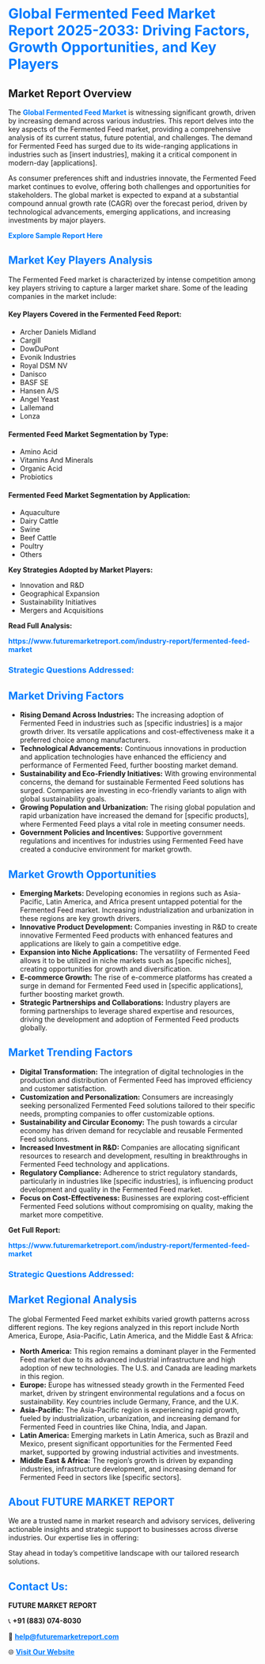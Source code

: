 <h1 style="color: #007BFF;">Global Fermented Feed Market Report 2025-2033: Driving Factors, Growth Opportunities, and Key Players</h1>

<section id="overview">
<h2>Market Report Overview</h2>
<p>The <a href="https://www.futuremarketreport.com/industry-report/fermented-feed-market" style="color: #007BFF; text-decoration: none;"><strong>Global Fermented Feed Market</strong></a> is witnessing significant growth, driven by increasing demand across various industries. This report delves into the key aspects of the Fermented Feed market, providing a comprehensive analysis of its current status, future potential, and challenges. The demand for Fermented Feed has surged due to its wide-ranging applications in industries such as [insert industries], making it a critical component in modern-day [applications].</p>
<p>As consumer preferences shift and industries innovate, the Fermented Feed market continues to evolve, offering both challenges and opportunities for stakeholders. The global market is expected to expand at a substantial compound annual growth rate (CAGR) over the forecast period, driven by technological advancements, emerging applications, and increasing investments by major players.</p>
</section>

<section id="overview">
<p><a href="https://www.futuremarketreport.com/request-sample/reportId=61571" style="color: #007BFF; text-decoration: none;"><strong>Explore Sample Report Here</strong></a></p>
</section>

<section id="key-players">
<h2 style="color: #007BFF;">Market Key Players Analysis</h2>
<p>The Fermented Feed market is characterized by intense competition among key players striving to capture a larger market share. Some of the leading companies in the market include:</p>
<h4>Key Players Covered in the Fermented Feed Report:</h4>
<ul><li>Archer Daniels Midland</li><li>Cargill</li><li>DowDuPont</li><li>Evonik Industries</li><li>Royal DSM NV</li><li>Danisco</li><li>BASF SE</li><li>Hansen A/S</li><li>Angel Yeast</li><li>Lallemand</li><li>Lonza</li></ul>
<h4>Fermented Feed Market Segmentation by Type:</h4>
<ul><li>Amino Acid</li><li>Vitamins And Minerals</li><li>Organic Acid</li><li>Probiotics</li></ul>

<h4>Fermented Feed Market Segmentation by Application:</h4>
<ul><li>Aquaculture</li><li>Dairy Cattle</li><li>Swine</li><li>Beef Cattle</li><li>Poultry</li><li>Others</li></ul>
<p><strong>Key Strategies Adopted by Market Players:</strong></p>
<ul>
<li>Innovation and R&D</li>
<li>Geographical Expansion</li>
<li>Sustainability Initiatives</li>
<li>Mergers and Acquisitions</li>
</ul>
</section>

<section>
<p><strong>Read Full Analysis: </strong></p><a href="https://www.futuremarketreport.com/industry-report/fermented-feed-market" style="color: #007BFF; text-decoration: none;"><strong>https://www.futuremarketreport.com/industry-report/fermented-feed-market</strong></a>
<h3 style="color: #007BFF;">Strategic Questions Addressed:</h3>
</section>

<section id="driving-factors">
<h2 style="color: #007BFF;">Market Driving Factors</h2>
<ul>
<li><strong>Rising Demand Across Industries:</strong> The increasing adoption of Fermented Feed in industries such as [specific industries] is a major growth driver. Its versatile applications and cost-effectiveness make it a preferred choice among manufacturers.</li>
<li><strong>Technological Advancements:</strong> Continuous innovations in production and application technologies have enhanced the efficiency and performance of Fermented Feed, further boosting market demand.</li>
<li><strong>Sustainability and Eco-Friendly Initiatives:</strong> With growing environmental concerns, the demand for sustainable Fermented Feed solutions has surged. Companies are investing in eco-friendly variants to align with global sustainability goals.</li>
<li><strong>Growing Population and Urbanization:</strong> The rising global population and rapid urbanization have increased the demand for [specific products], where Fermented Feed plays a vital role in meeting consumer needs.</li>
<li><strong>Government Policies and Incentives:</strong> Supportive government regulations and incentives for industries using Fermented Feed have created a conducive environment for market growth.</li>
</ul>
</section>

<section id="growth-opportunities">
<h2 style="color: #007BFF;">Market Growth Opportunities</h2>
<ul>
<li><strong>Emerging Markets:</strong> Developing economies in regions such as Asia-Pacific, Latin America, and Africa present untapped potential for the Fermented Feed market. Increasing industrialization and urbanization in these regions are key growth drivers.</li>
<li><strong>Innovative Product Development:</strong> Companies investing in R&D to create innovative Fermented Feed products with enhanced features and applications are likely to gain a competitive edge.</li>
<li><strong>Expansion into Niche Applications:</strong> The versatility of Fermented Feed allows it to be utilized in niche markets such as [specific niches], creating opportunities for growth and diversification.</li>
<li><strong>E-commerce Growth:</strong> The rise of e-commerce platforms has created a surge in demand for Fermented Feed used in [specific applications], further boosting market growth.</li>
<li><strong>Strategic Partnerships and Collaborations:</strong> Industry players are forming partnerships to leverage shared expertise and resources, driving the development and adoption of Fermented Feed products globally.</li>
</ul>
</section>

<section id="trending-factors">
<h2 style="color: #007BFF;">Market Trending Factors</h2>
<ul>
<li><strong>Digital Transformation:</strong> The integration of digital technologies in the production and distribution of Fermented Feed has improved efficiency and customer satisfaction.</li>
<li><strong>Customization and Personalization:</strong> Consumers are increasingly seeking personalized Fermented Feed solutions tailored to their specific needs, prompting companies to offer customizable options.</li>
<li><strong>Sustainability and Circular Economy:</strong> The push towards a circular economy has driven demand for recyclable and reusable Fermented Feed solutions.</li>
<li><strong>Increased Investment in R&D:</strong> Companies are allocating significant resources to research and development, resulting in breakthroughs in Fermented Feed technology and applications.</li>
<li><strong>Regulatory Compliance:</strong> Adherence to strict regulatory standards, particularly in industries like [specific industries], is influencing product development and quality in the Fermented Feed market.</li>
<li><strong>Focus on Cost-Effectiveness:</strong> Businesses are exploring cost-efficient Fermented Feed solutions without compromising on quality, making the market more competitive.</li>
</ul>
</section>

<section>
<p><strong>Get Full Report: </strong></p><a href="https://www.futuremarketreport.com/industry-report/fermented-feed-market" style="color: #007BFF; text-decoration: none;"><strong>https://www.futuremarketreport.com/industry-report/fermented-feed-market</strong></a>
<h3 style="color: #007BFF;">Strategic Questions Addressed:</h3>
</section>


<section id="regional-analysis">
<h2 style="color: #007BFF;">Market Regional Analysis</h2>
<p>The global Fermented Feed market exhibits varied growth patterns across different regions. The key regions analyzed in this report include North America, Europe, Asia-Pacific, Latin America, and the Middle East & Africa:</p>
<ul>
<li><strong>North America:</strong> This region remains a dominant player in the Fermented Feed market due to its advanced industrial infrastructure and high adoption of new technologies. The U.S. and Canada are leading markets in this region.</li>
<li><strong>Europe:</strong> Europe has witnessed steady growth in the Fermented Feed market, driven by stringent environmental regulations and a focus on sustainability. Key countries include Germany, France, and the U.K.</li>
<li><strong>Asia-Pacific:</strong> The Asia-Pacific region is experiencing rapid growth, fueled by industrialization, urbanization, and increasing demand for Fermented Feed in countries like China, India, and Japan.</li>
<li><strong>Latin America:</strong> Emerging markets in Latin America, such as Brazil and Mexico, present significant opportunities for the Fermented Feed market, supported by growing industrial activities and investments.</li>
<li><strong>Middle East & Africa:</strong> The region’s growth is driven by expanding industries, infrastructure development, and increasing demand for Fermented Feed in sectors like [specific sectors].</li>
</ul>
</section>

<footer>
<h2 style="color: #007BFF;">About FUTURE MARKET REPORT</h2>
<p>We are a trusted name in market research and advisory services, delivering actionable insights and strategic support to businesses across diverse industries. Our expertise lies in offering:</p>

<p>Stay ahead in today’s competitive landscape with our tailored research solutions.</p>

<h2 style="color: #007BFF;">Contact Us:</h2>
<p><strong>FUTURE MARKET REPORT</strong></p>
<p>📞 <strong>+91 (883) 074-8030</strong></p>
<p>📧 <strong><a href="mailto:help@futuremarketreport.com" style="color: #007BFF;">help@futuremarketreport.com</a></strong></p>
<p>🌐 <strong><a href="https://www.futuremarketreport.com/" style="color: #007BFF;">Visit Our Website</a></strong></p>
</footer>